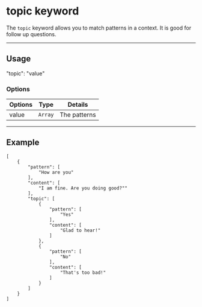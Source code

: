 # topic keyword

The `topic` keyword allows you to match patterns in a context. It is good for follow up questions.

----------------------------------------------------------------------

## Usage

"topic": "value"

### Options

| Options         | Type          | Details                          |
| --------------- | ------------- | -------------------------------- |
| value           | `Array`       | The patterns                     |

----------------------------------------------------------------------

## Example

	[
		{
			"pattern": [
				"How are you"
			],
			"content": [
				"I am fine. Are you doing good?""
			],
			"topic": [
				{
					"pattern": [
						"Yes"
					],
					"content": [
						"Glad to hear!"
					]
				},
				{
					"pattern": [
						"No"
					],
					"content": [
						"That's too bad!"
					]
				}
			]
		}
	]

